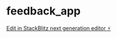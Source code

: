 # feedback_app

[Edit in StackBlitz next generation editor ⚡️](https://stackblitz.com/~/github.com/gauravkrp/feedback_app)